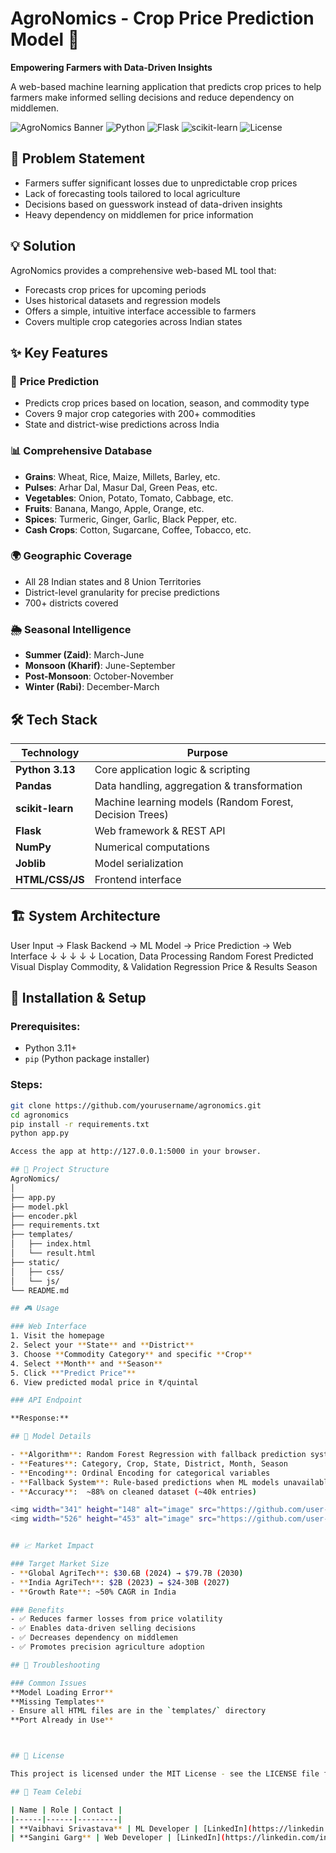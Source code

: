 # AgroNomics - Crop Price Prediction Model 🌾

**Empowering Farmers with Data-Driven Insights**

A web-based machine learning application that predicts crop prices to help farmers make informed selling decisions and reduce dependency on middlemen.

![AgroNomics Banner](https://img.shields.io/badge/AgroNomics-Crop%20Price%20Predictor-green)
![Python](https://img.shields.io/badge/Python-3.13-blue)
![Flask](https://img.shields.io/badge/Flask-Web%20Framework-red)
![scikit-learn](https://img.shields.io/badge/scikit--learn-ML-orange)
![License](https://img.shields.io/badge/license-Proprietary-red)


## 🎯 Problem Statement

- Farmers suffer significant losses due to unpredictable crop prices
- Lack of forecasting tools tailored to local agriculture
- Decisions based on guesswork instead of data-driven insights
- Heavy dependency on middlemen for price information

## 💡 Solution

AgroNomics provides a comprehensive web-based ML tool that:
- Forecasts crop prices for upcoming periods
- Uses historical datasets and regression models
- Offers a simple, intuitive interface accessible to farmers
- Covers multiple crop categories across Indian states

## ✨ Key Features

### 🔮 **Price Prediction**
- Predicts crop prices based on location, season, and commodity type
- Covers 9 major crop categories with 200+ commodities
- State and district-wise predictions across India

### 📊 **Comprehensive Database**
- **Grains**: Wheat, Rice, Maize, Millets, Barley, etc.
- **Pulses**: Arhar Dal, Masur Dal, Green Peas, etc.
- **Vegetables**: Onion, Potato, Tomato, Cabbage, etc.
- **Fruits**: Banana, Mango, Apple, Orange, etc.
- **Spices**: Turmeric, Ginger, Garlic, Black Pepper, etc.
- **Cash Crops**: Cotton, Sugarcane, Coffee, Tobacco, etc.

### 🌍 **Geographic Coverage**
- All 28 Indian states and 8 Union Territories
- District-level granularity for precise predictions
- 700+ districts covered

### 🌦️ **Seasonal Intelligence**
- **Summer (Zaid)**: March-June
- **Monsoon (Kharif)**: June-September  
- **Post-Monsoon**: October-November
- **Winter (Rabi)**: December-March

## 🛠️ Tech Stack

| Technology | Purpose |
|------------|---------|
| **Python 3.13** | Core application logic & scripting |
| **Pandas** | Data handling, aggregation & transformation |
| **scikit-learn** | Machine learning models (Random Forest, Decision Trees) |
| **Flask** | Web framework & REST API |
| **NumPy** | Numerical computations |
| **Joblib** | Model serialization |
| **HTML/CSS/JS** | Frontend interface |

## 🏗️ System Architecture

User Input → Flask Backend → ML Model → Price Prediction → Web Interface
↓ ↓ ↓ ↓ ↓
Location, Data Processing Random Forest Predicted Visual Display
Commodity, & Validation Regression Price & Results
Season


## 🚀 Installation & Setup

### Prerequisites:
- Python 3.11+
- `pip` (Python package installer)

### Steps:
```bash
git clone https://github.com/yourusername/agronomics.git
cd agronomics
pip install -r requirements.txt
python app.py

Access the app at http://127.0.0.1:5000 in your browser.

## 📁 Project Structure
AgroNomics/
│
├── app.py
├── model.pkl
├── encoder.pkl
├── requirements.txt
├── templates/
│   ├── index.html
│   └── result.html
├── static/
│   ├── css/
│   └── js/
└── README.md

## 🎮 Usage

### Web Interface
1. Visit the homepage
2. Select your **State** and **District**
3. Choose **Commodity Category** and specific **Crop**
4. Select **Month** and **Season**
5. Click **"Predict Price"**
6. View predicted modal price in ₹/quintal

### API Endpoint

**Response:**

## 🧠 Model Details

- **Algorithm**: Random Forest Regression with fallback prediction system
- **Features**: Category, Crop, State, District, Month, Season
- **Encoding**: Ordinal Encoding for categorical variables
- **Fallback System**: Rule-based predictions when ML models unavailable
- **Accuracy**:  ~88% on cleaned dataset (~40k entries)

<img width="341" height="148" alt="image" src="https://github.com/user-attachments/assets/9b7e8410-3903-498d-9d90-1db0df808567" />
<img width="526" height="453" alt="image" src="https://github.com/user-attachments/assets/599efe3f-2da0-4482-abb9-fa417bcd93a6" />


## 📈 Market Impact

### Target Market Size
- **Global AgriTech**: $30.6B (2024) → $79.7B (2030)
- **India AgriTech**: $2B (2023) → $24-30B (2027)
- **Growth Rate**: ~50% CAGR in India

### Benefits
- ✅ Reduces farmer losses from price volatility
- ✅ Enables data-driven selling decisions
- ✅ Decreases dependency on middlemen
- ✅ Promotes precision agriculture adoption

## 🔧 Troubleshooting

### Common Issues
**Model Loading Error**
**Missing Templates**
- Ensure all HTML files are in the `templates/` directory
**Port Already in Use**



## 📄 License

This project is licensed under the MIT License - see the LICENSE file for details.

## 👥 Team Celebi

| Name | Role | Contact |
|------|------|---------|
| **Vaibhavi Srivastava** | ML Developer | [LinkedIn](https://linkedin.com/in/vaibhavi-srivastava-99a572348) • [GitHub](https://github.com/archangel2006) |
| **Sangini Garg** | Web Developer | [LinkedIn](https://linkedin.com/in/sangini-garg) • [GitHub](https://github.com/Sanginiux) |





